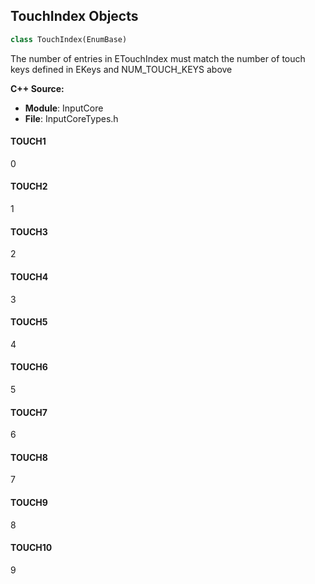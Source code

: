 ## TouchIndex Objects

```python
class TouchIndex(EnumBase)
```

The number of entries in ETouchIndex must match the number of touch keys defined in EKeys and NUM_TOUCH_KEYS above

**C++ Source:**

- **Module**: InputCore
- **File**: InputCoreTypes.h

<a id="unreal.TouchIndex.TOUCH1"></a>

#### TOUCH1

0

<a id="unreal.TouchIndex.TOUCH2"></a>

#### TOUCH2

1

<a id="unreal.TouchIndex.TOUCH3"></a>

#### TOUCH3

2

<a id="unreal.TouchIndex.TOUCH4"></a>

#### TOUCH4

3

<a id="unreal.TouchIndex.TOUCH5"></a>

#### TOUCH5

4

<a id="unreal.TouchIndex.TOUCH6"></a>

#### TOUCH6

5

<a id="unreal.TouchIndex.TOUCH7"></a>

#### TOUCH7

6

<a id="unreal.TouchIndex.TOUCH8"></a>

#### TOUCH8

7

<a id="unreal.TouchIndex.TOUCH9"></a>

#### TOUCH9

8

<a id="unreal.TouchIndex.TOUCH10"></a>

#### TOUCH10

9

<a id="unreal.MovementMode"></a>